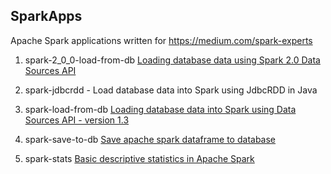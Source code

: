 ## SparkApps

Apache Spark applications written for https://medium.com/spark-experts

1. spark-2_0_0-load-from-db
[Loading database data using Spark 2.0 Data Sources API](https://medium.com/spark-experts/loading-database-data-using-spark-2-0-data-sources-api-fc344ab08402)

2. spark-jdbcrdd - Load database data into Spark using JdbcRDD in Java

3. spark-load-from-db
[Loading database data into Spark using Data Sources API - version 1.3](https://medium.com/spark-experts/loading-database-data-into-spark-using-data-sources-api-3c071eee12f4)

4. spark-save-to-db
[Save apache spark dataframe to database](https://medium.com/spark-experts/save-apache-spark-dataframe-to-database-7d6f80e38f53)

5. spark-stats
[Basic descriptive statistics in Apache Spark](https://medium.com/spark-experts/basic-descriptive-statistics-in-apache-spark-646247cb7b51)
